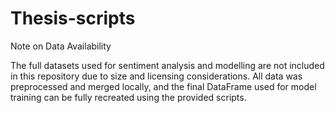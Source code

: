 # Thesis-scripts
Note on Data Availability

The full datasets used for sentiment analysis and modelling are not included in this repository due to size 
and licensing considerations. All data was preprocessed and merged locally, and the final DataFrame used for 
model training can be fully recreated using the provided scripts.
